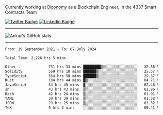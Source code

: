 Currently working at [Biconomy](https://biconomy.io/) as a Blockchain Engineer, in the 4337 Smart Contracts Team

 [![Twitter Badge](https://img.shields.io/badge/-@ankurdubey521-1ca0f1?style=flat-square&labelColor=1ca0f1&logo=twitter&logoColor=white&link=https://twitter.com/ankurdubey521)](https://twitter.com/ankurdubey521) [![Linkedin Badge](https://img.shields.io/badge/-ankurdubey521-blue?style=flat-square&logo=Linkedin&logoColor=white&link=https://www.linkedin.com/in/ankurdubey521/)](https://www.linkedin.com/in/ankurdubey521/)

<hr/>

![Ankur's GitHub stats](https://github-readme-stats.vercel.app/api?username=ankurdubey521&count_private=true&theme=radical)

<hr/>

<!--START_SECTION:waka-->

```txt
From: 19 September 2021 - To: 07 July 2024

Total Time: 2,226 hrs 5 mins

Other               731 hrs 33 mins ████████▒░░░░░░░░░░░░░░░░   32.86 %
Solidity            569 hrs 10 mins ██████▒░░░░░░░░░░░░░░░░░░   25.57 %
TypeScript          564 hrs 50 mins ██████▒░░░░░░░░░░░░░░░░░░   25.37 %
Rust                104 hrs 44 mins █▒░░░░░░░░░░░░░░░░░░░░░░░   04.71 %
JavaScript          54 hrs 45 mins  ▓░░░░░░░░░░░░░░░░░░░░░░░░   02.46 %
sh                  43 hrs 43 mins  ▒░░░░░░░░░░░░░░░░░░░░░░░░   01.96 %
Bash                42 hrs 26 mins  ▒░░░░░░░░░░░░░░░░░░░░░░░░   01.91 %
YAML                30 hrs 39 mins  ▒░░░░░░░░░░░░░░░░░░░░░░░░   01.38 %
JSON                29 hrs 25 mins  ▒░░░░░░░░░░░░░░░░░░░░░░░░   01.32 %
TeX                 9 hrs 3 mins    ░░░░░░░░░░░░░░░░░░░░░░░░░   00.41 %
```

<!--END_SECTION:waka-->
